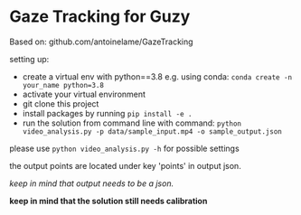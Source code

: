 # Gaze Tracking for Guzy

Based on: github.com/antoinelame/GazeTracking

setting up:

- create a virtual env with python==3.8
e.g. using conda: ``conda create -n your_name python=3.8``
- activate your virtual environment
- git clone this project
- install packages by running ``pip install -e .``
- run the solution from command line with command: ``python video_analysis.py -p data/sample_input.mp4 -o sample_output.json``

please use ``python video_analysis.py -h`` for possible settings

the output points are located under key 'points' in output json.

*keep in mind that output needs to be a json.*

**keep in mind that the solution still needs calibration**